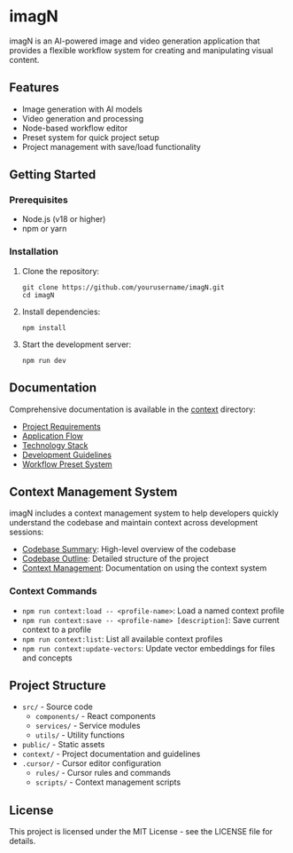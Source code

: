 # imagN

imagN is an AI-powered image and video generation application that provides a flexible workflow system for creating and manipulating visual content.

## Features

- Image generation with AI models
- Video generation and processing
- Node-based workflow editor
- Preset system for quick project setup
- Project management with save/load functionality

## Getting Started

### Prerequisites

- Node.js (v18 or higher)
- npm or yarn

### Installation

1. Clone the repository:
   ```
   git clone https://github.com/yourusername/imagN.git
   cd imagN
   ```

2. Install dependencies:
   ```
   npm install
   ```

3. Start the development server:
   ```
   npm run dev
   ```

## Documentation

Comprehensive documentation is available in the [context](./context) directory:

- [Project Requirements](./context/PRD.md)
- [Application Flow](./context/app-flow.md)
- [Technology Stack](./context/tech-stack.md)
- [Development Guidelines](./context/frontend-guidelines.md)
- [Workflow Preset System](./context/workflow-preset-system.md)

## Context Management System

imagN includes a context management system to help developers quickly understand the codebase and maintain context across development sessions:

- [Codebase Summary](./context/codebase-summary.md): High-level overview of the codebase
- [Codebase Outline](./context/codebase-outline.md): Detailed structure of the project
- [Context Management](./context/context-management.md): Documentation on using the context system

### Context Commands

- `npm run context:load -- <profile-name>`: Load a named context profile
- `npm run context:save -- <profile-name> [description]`: Save current context to a profile
- `npm run context:list`: List all available context profiles
- `npm run context:update-vectors`: Update vector embeddings for files and concepts

## Project Structure

- `src/` - Source code
  - `components/` - React components
  - `services/` - Service modules
  - `utils/` - Utility functions
- `public/` - Static assets
- `context/` - Project documentation and guidelines
- `.cursor/` - Cursor editor configuration
  - `rules/` - Cursor rules and commands
  - `scripts/` - Context management scripts

## License

This project is licensed under the MIT License - see the LICENSE file for details.